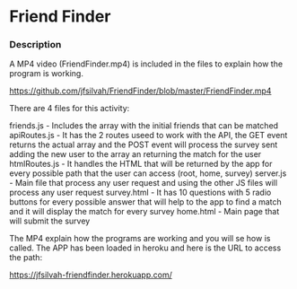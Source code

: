 # Friend Finder

### Description

A MP4 video (FriendFinder.mp4) is included in the files to explain how the program is working.

https://github.com/jfsilvah/FriendFinder/blob/master/FriendFinder.mp4

There are 4 files for this activity:

friends.js - Includes the array with the initial friends that can be matched
apiRoutes.js - It has the 2 routes useed to work with the API, the GET event returns the actual array and the POST event will process the survey sent adding the new user to the array an returning the match for the user
htmlRoutes.js - It handles the HTML that will be returned by the app for every possible path that the user can access (root, home, survey)
server.js - Main file that process any user request and using the other JS files will process any user request
survey.html - It has 10 questions with 5 radio buttons for every possible answer that will help to the app to find a match and it will display the match for every survey
home.html - Main page that will submit the survey

The MP4 explain how the programs are working and you will se how is called.
The APP has been loaded in heroku and here is the URL to access the path:

https://jfsilvah-friendfinder.herokuapp.com/
